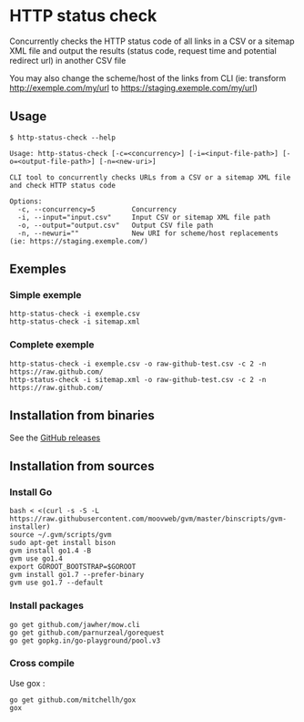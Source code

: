 # HTTP status check

Concurrently checks the HTTP status code of all links in a CSV or a sitemap XML file and output the results (status code, request time and potential redirect url) in another CSV file

You may also change the scheme/host of the links from CLI (ie: transform http://exemple.com/my/url to https://staging.exemple.com/my/url)


## Usage

```
$ http-status-check --help

Usage: http-status-check [-c=<concurrency>] [-i=<input-file-path>] [-o=<output-file-path>] [-n=<new-uri>]

CLI tool to concurrently checks URLs from a CSV or a sitemap XML file and check HTTP status code

Options:
  -c, --concurrency=5         Concurrency
  -i, --input="input.csv"     Input CSV or sitemap XML file path
  -o, --output="output.csv"   Output CSV file path
  -n, --newuri=""             New URI for scheme/host replacements (ie: https://staging.exemple.com/)
```


## Exemples

### Simple exemple

```
http-status-check -i exemple.csv
http-status-check -i sitemap.xml
```

### Complete exemple

```
http-status-check -i exemple.csv -o raw-github-test.csv -c 2 -n https://raw.github.com/
http-status-check -i sitemap.xml -o raw-github-test.csv -c 2 -n https://raw.github.com/
```


## Installation from binaries

See the [GitHub releases](https://github.com/Benoth/http-status-check/releases)


## Installation from sources

### Install Go

```
bash < <(curl -s -S -L https://raw.githubusercontent.com/moovweb/gvm/master/binscripts/gvm-installer)
source ~/.gvm/scripts/gvm
sudo apt-get install bison
gvm install go1.4 -B
gvm use go1.4
export GOROOT_BOOTSTRAP=$GOROOT
gvm install go1.7 --prefer-binary
gvm use go1.7 --default
```

### Install packages

```
go get github.com/jawher/mow.cli
go get github.com/parnurzeal/gorequest
go get gopkg.in/go-playground/pool.v3
```

### Cross compile

Use gox :

```
go get github.com/mitchellh/gox
gox
```
